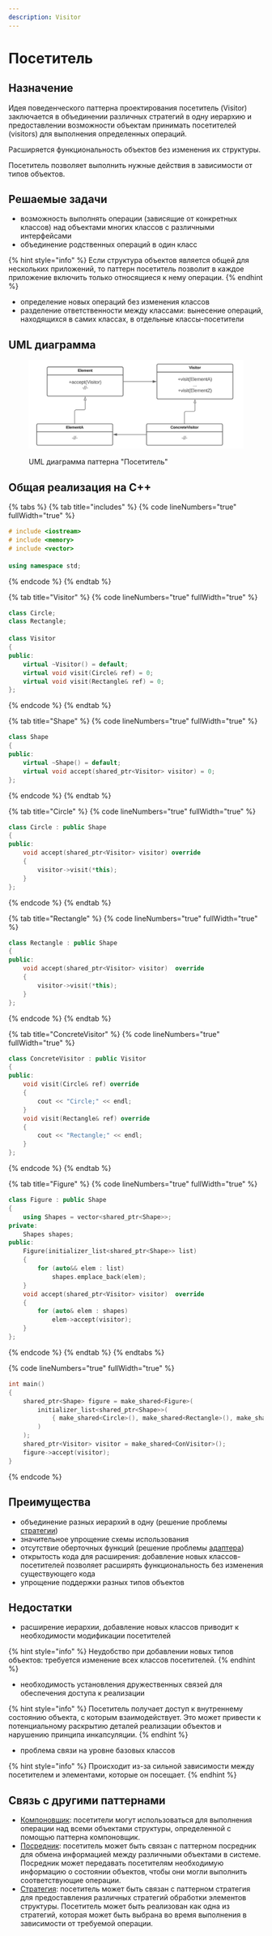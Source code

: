 ```yaml
---
description: Visitor
---
```


# Посетитель

## Назначение

Идея поведенческого паттерна проектирования посетитель (Visitor) заключается в объединении различных стратегий в одну иерархию и предоставлении возможности объектам принимать посетителей (visitors) для выполнения определенных операций.

Расширяется функциональность объектов без изменения их структуры.

Посетитель позволяет выполнить нужные действия в зависимости от типов объектов.

## Решаемые задачи

* возможность выполнять операции (зависящие от конкретных классов) над объектами многих классов с различными интерфейсами
* объединение родственных операций в один класс

{% hint style="info" %}
Если структура объектов является общей для нескольких приложений, то паттерн посетитель позволит в каждое приложение включить только относящиеся к нему операции.
{% endhint %}

* определение новых операций без изменения классов
* разделение ответственности между классами: вынесение операций, находящихся в самих классах, в отдельные классы-посетители

## UML диаграмма

<div data-full-width="true">

<figure><img src="../../../.gitbook/assets/visitor_white.png" alt=""><figcaption><p>UML диаграмма паттерна "Посетитель"</p></figcaption></figure>

</div>

## Общая реализация на C++

{% tabs %}
{% tab title="includes" %}
{% code lineNumbers="true" fullWidth="true" %}
```cpp
# include <iostream>
# include <memory>
# include <vector>

using namespace std;
```
{% endcode %}
{% endtab %}

{% tab title="Visitor" %}
{% code lineNumbers="true" fullWidth="true" %}
```cpp
class Circle;
class Rectangle;

class Visitor
{
public:
    virtual ~Visitor() = default;
    virtual void visit(Circle& ref) = 0;
    virtual void visit(Rectangle& ref) = 0;
};
```
{% endcode %}
{% endtab %}

{% tab title="Shape" %}
{% code lineNumbers="true" fullWidth="true" %}
```cpp
class Shape
{
public:
    virtual ~Shape() = default;
    virtual void accept(shared_ptr<Visitor> visitor) = 0;
};
```
{% endcode %}
{% endtab %}

{% tab title="Circle" %}
{% code lineNumbers="true" fullWidth="true" %}
```cpp
class Circle : public Shape
{
public:
    void accept(shared_ptr<Visitor> visitor) override 
    { 
        visitor->visit(*this); 
    }
};
```
{% endcode %}
{% endtab %}

{% tab title="Rectangle" %}
{% code lineNumbers="true" fullWidth="true" %}
```cpp
class Rectangle : public Shape
{
public:
    void accept(shared_ptr<Visitor> visitor)  override 
    { 
        visitor->visit(*this); 
    }
};
```
{% endcode %}
{% endtab %}

{% tab title="ConcreteVisitor" %}
{% code lineNumbers="true" fullWidth="true" %}
```cpp
class ConcreteVisitor : public Visitor
{
public:
    void visit(Circle& ref) override 
    { 
        cout << "Circle;" << endl; 
    }
    void visit(Rectangle& ref) override 
    { 
        cout << "Rectangle;" << endl; 
    }
};
```
{% endcode %}
{% endtab %}

{% tab title="Figure" %}
{% code lineNumbers="true" fullWidth="true" %}
```cpp
class Figure : public Shape
{
    using Shapes = vector<shared_ptr<Shape>>;
private:
    Shapes shapes;
public:
    Figure(initializer_list<shared_ptr<Shape>> list)
    {
        for (auto&& elem : list)
            shapes.emplace_back(elem);
    }
    void accept(shared_ptr<Visitor> visitor)  override
    {
        for (auto& elem : shapes)
            elem->accept(visitor);
    }
};
```
{% endcode %}
{% endtab %}
{% endtabs %}

{% code lineNumbers="true" fullWidth="true" %}
```cpp
int main()
{
    shared_ptr<Shape> figure = make_shared<Figure>(
        initializer_list<shared_ptr<Shape>>(
            { make_shared<Circle>(), make_shared<Rectangle>(), make_shared<Circle>() }
        )
    );
    shared_ptr<Visitor> visitor = make_shared<ConVisitor>();
    figure->accept(visitor);
}
```
{% endcode %}

## Преимущества

* объединение разных иерархий в одну (решение проблемы [стратегии](../strategy.md))
* значительное упрощение схемы использования
* отсутствие оберточных функций (решение проблемы [адаптера](../../structural-patterns/adapter/))
* открытость кода для расширения: добавление новых классов-посетителей позволяет расширять функциональность без изменения существующего кода
* упрощение поддержки разных типов объектов

## Недостатки

* расширение иерархии, добавление новых классов приводит к необходимости модификации посетителей

{% hint style="info" %}
Неудобство при добавлении новых типов объектов: требуется изменение всех классов посетителей.
{% endhint %}

* необходимость установления дружественных связей для обеспечения доступа к реализации

{% hint style="info" %}
Посетитель получает доступ к внутреннему состоянию объекта, с которым взаимодействует. Это может привести к потенциальному раскрытию деталей реализации объектов и нарушению принципа инкапсуляции.
{% endhint %}

* проблема связи на уровне базовых классов

{% hint style="info" %}
Происходит из-за сильной зависимости между посетителем и элементами, которые он посещает.
{% endhint %}

## Связь с другими паттернами

* [Компоновщик](../../structural-patterns/composite.md): посетители могут использоваться для выполнения операции над всеми объектами структуры, определенной с помощью паттерна компоновщик.
* [Посредник](../opekun.md): посетитель может быть связан с паттерном посредник для обмена информацией между различными объектами в системе. Посредник может передавать посетителям необходимую информацию о состоянии объектов, чтобы они могли выполнить соответствующие операции.
* [Стратегия](../strategy.md): посетитель может быть связан с паттерном стратегия для предоставления различных стратегий обработки элементов структуры. Посетитель может быть реализован как одна из стратегий, которая может быть выбрана во время выполнения в зависимости от требуемой операции.
